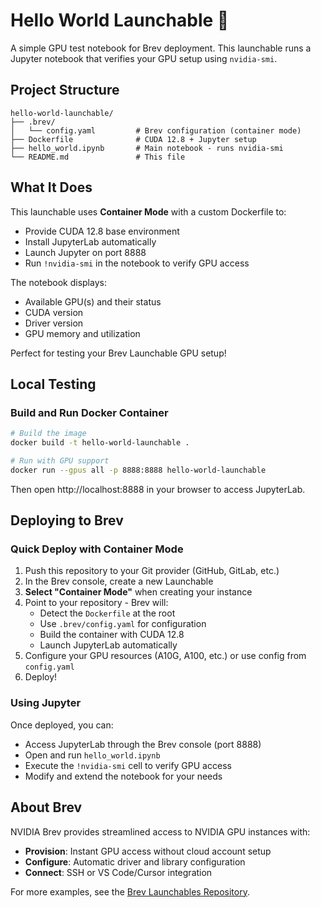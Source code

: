 # Hello World Launchable 🚀

A simple GPU test notebook for Brev deployment. This launchable runs a Jupyter notebook that verifies your GPU setup using `nvidia-smi`.

## Project Structure

```
hello-world-launchable/
├── .brev/
│   └── config.yaml         # Brev configuration (container mode)
├── Dockerfile              # CUDA 12.8 + Jupyter setup
├── hello_world.ipynb       # Main notebook - runs nvidia-smi
└── README.md               # This file
```

## What It Does

This launchable uses **Container Mode** with a custom Dockerfile to:
- Provide CUDA 12.8 base environment
- Install JupyterLab automatically
- Launch Jupyter on port 8888
- Run `!nvidia-smi` in the notebook to verify GPU access

The notebook displays:
- Available GPU(s) and their status
- CUDA version
- Driver version  
- GPU memory and utilization

Perfect for testing your Brev Launchable GPU setup!

## Local Testing

### Build and Run Docker Container

```bash
# Build the image
docker build -t hello-world-launchable .

# Run with GPU support
docker run --gpus all -p 8888:8888 hello-world-launchable
```

Then open http://localhost:8888 in your browser to access JupyterLab.

## Deploying to Brev

### Quick Deploy with Container Mode

1. Push this repository to your Git provider (GitHub, GitLab, etc.)
2. In the Brev console, create a new Launchable
3. **Select "Container Mode"** when creating your instance
4. Point to your repository - Brev will:
   - Detect the `Dockerfile` at the root
   - Use `.brev/config.yaml` for configuration
   - Build the container with CUDA 12.8
   - Launch JupyterLab automatically
5. Configure your GPU resources (A10G, A100, etc.) or use config from `config.yaml`
6. Deploy!

### Using Jupyter

Once deployed, you can:
- Access JupyterLab through the Brev console (port 8888)
- Open and run `hello_world.ipynb`
- Execute the `!nvidia-smi` cell to verify GPU access
- Modify and extend the notebook for your needs

## About Brev

NVIDIA Brev provides streamlined access to NVIDIA GPU instances with:
- **Provision**: Instant GPU access without cloud account setup
- **Configure**: Automatic driver and library configuration  
- **Connect**: SSH or VS Code/Cursor integration

For more examples, see the [Brev Launchables Repository](https://github.com/brevdev/launchables).

